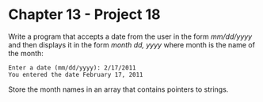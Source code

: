 # Chapter 13 - Project 18

Write a program that accepts a date from the user in the form _mm/dd/yyyy_ and then displays it in the form _month dd, yyyy_ where month is the name of the month:  

```
Enter a date (mm/dd/yyyy): 2/17/2011
You entered the date February 17, 2011
```

Store the month names in an array that contains pointers to strings.  
